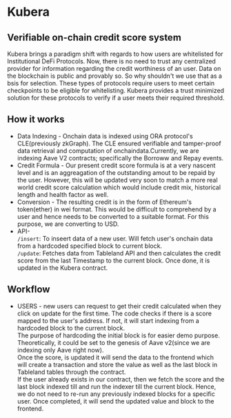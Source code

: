 # Kubera
## Verifiable on-chain credit score system
Kubera brings a paradigm shift with regards to how users are whitelisted for Institutional DeFi Protocols. Now, there is no need to trust any centralized provider for information regarding the credit worthiness of an user. Data on the blockchain is public and provably so. So why shouldn't we use that as a bsis for selection. These types of protocols require users to meet certain checkpoints to be eligible for whitelisting. Kubera provides a trust minimized solution for these protocols to verify if a user meets their required threshold.

## How it works

* Data Indexing - Onchain data is indexed using ORA protocol's CLE(previously zkGraph). The CLE ensured verifiable and tamper-proof data retrieval and computation of onchaindata.Currently, we are indexing Aave V2 contracts; specifically the Borroww and Repay events.
* Credit Formula - Our present credit score formula is at a very nascent level and is an aggreagation of the outstanding amout to be repaid by the user. However, this will be updated very soon to match a more real world credit score calculation which would include credit mix, historical length and health factor as well.
* Conversion - The resulting credit is in the form of Ethereum's token(ether) in wei format. This would be difficult to comprehend by a user and hence needs to be converted to a suitable format. For this purpose, we are converting to USD. <br />
* API- <br />
  `/insert`: To inseert data of a new user. Will fetch user's onchain data from a hardcoded specified block to current block. <br />
  `/update`: Fetches data from Tableland API and then calculates the credit score from the last Timestamp to the current block. Once done, it is updated in the Kubera contract.

## Workflow

* USERS - new users can request to get their credit calculated when they click on update for the first time. The code checks if there is a score mapped to the user's address. If not, it will start indexing from a hardcoded block to the current block.<br />
The purpose of hardcoding the initial block is for easier demo purpose. Theoretically, it could be set to the genesis of Aave v2(since we are indexing only Aave right now). <br />
Once the score, is updated it will send the data to the frontend which will create a transaction and store the value as well as the last block  in Tableland tables through the contract. <br />
If the user already exists in our contract, then we fetch the score and the last block indexed till and run the indexer till the current block. Hence, we do not need to re-run any previously indexed blocks for a specific user. Once completed, it will send the updated value and block to the frontend.


